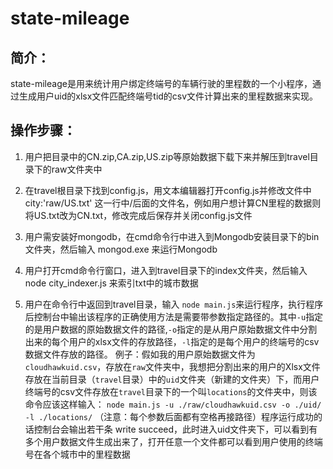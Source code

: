 # state-mileage

## 简介：

state-mileage是用来统计用户绑定终端号的车辆行驶的里程数的一个小程序，通过生成用户uid的xlsx文件匹配终端号tid的csv文件计算出来的里程数据来实现。

## 操作步骤：

1. 用户把目录中的CN.zip,CA.zip,US.zip等原始数据下载下来并解压到travel目录下的raw文件夹中

1. 在travel根目录下找到config.js，用文本编辑器打开config.js并修改文件中  city:'raw/US.txt' 这一行中/后面的文件名，例如用户想计算CN里程的数据则将US.txt改为CN.txt，修改完成后保存并关闭config.js文件

1. 用户需安装好mongodb，在cmd命令行中进入到Mongodb安装目录下的bin文件夹，然后输入 mongod.exe 来运行Mongodb

1. 用户打开cmd命令行窗口，进入到travel目录下的index文件夹，然后输入 node city_indexer.js 来索引txt中的城市数据

1. 用户在命令行中返回到travel目录，输入 `node main.js`来运行程序，执行程序后控制台中输出该程序的正确使用方法是需要带参数指定路径的。其中`-u`指定的是用户数据的原始数据文件的路径,`-o`指定的是从用户原始数据文件中分割出来的每个用户的xlsx文件的存放路径，`-l`指定的是每个用户的终端号的csv数据文件存放的路径。
例子：假如我的用户原始数据文件为`cloudhawkuid.csv`，存放在`raw`文件夹中，我想把分割出来的用户的Xlsx文件存放在当前目录（`travel`目录）中的`uid`文件夹（新建的文件夹）下，而用户终端号的csv文件存放在`travel`目录下的一个叫`locations`的文件夹中，则该命令应该这样输入：
`node main.js -u ./raw/cloudhawkuid.csv -o ./uid/ -l ./locations/`   （注意：每个参数后面都有空格再接路径）程序运行成功的话控制台会输出若干条 write succeed，此时进入uid文件夹下，可以看到有多个用户数据文件生成出来了，打开任意一个文件都可以看到用户使用的终端号在各个城市中的里程数据


